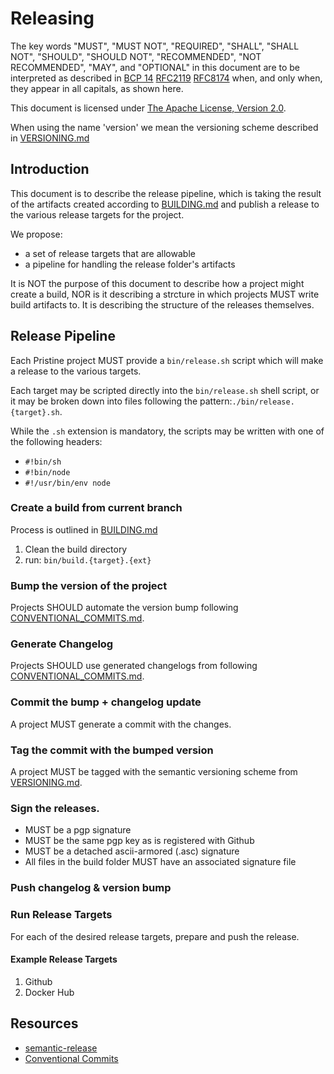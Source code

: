# Releasing

The key words "MUST", "MUST NOT", "REQUIRED", "SHALL", "SHALL NOT", "SHOULD", "SHOULD NOT", "RECOMMENDED", "NOT RECOMMENDED", "MAY", and "OPTIONAL" in this document are to be interpreted as described in [BCP 14](https://tools.ietf.org/html/bcp14) [RFC2119](https://tools.ietf.org/html/rfc2119) [RFC8174](https://tools.ietf.org/html/rfc8174) when, and only when, they appear in all capitals, as shown here.

This document is licensed under [The Apache License, Version 2.0](https://www.apache.org/licenses/LICENSE-2.0.html).

When using the name 'version' we mean the versioning scheme described in [VERSIONING.md](VERSIONING.md)

## Introduction

This document is to describe the release pipeline, which is taking the result of the artifacts created according to [BUILDING.md](BUILDING.md) and publish a release to the various release targets for the project.

We propose:

-   a set of release targets that are allowable
-   a pipeline for handling the release folder's artifacts

It is NOT the purpose of this document to describe how a project might create a build, NOR is it describing a strcture in which projects MUST write build artifacts to. It is describing the structure of the releases themselves.

## Release Pipeline

Each Pristine project MUST provide a `bin/release.sh` script which will make a release to the various targets.

Each target may be scripted directly into the `bin/release.sh` shell script, or it may be broken down into files following the pattern:`./bin/release.{target}.sh`.

While the `.sh` extension is mandatory, the scripts may be written with one of the following headers:

-   `#!bin/sh`
-   `#!bin/node`
-   `#!/usr/bin/env node`

### Create a build from current branch

Process is outlined in [BUILDING.md](BUILDING.md)

1. Clean the build directory
2. run: `bin/build.{target}.{ext}`

### Bump the version of the project

Projects SHOULD automate the version bump following [CONVENTIONAL_COMMITS.md](CONVENTIONAL_COMMITS.md).

### Generate Changelog

Projects SHOULD use generated changelogs from following [CONVENTIONAL_COMMITS.md](CONVENTIONAL_COMMITS.md).

### Commit the bump + changelog update

A project MUST generate a commit with the changes.

### Tag the commit with the bumped version

A project MUST be tagged with the semantic versioning scheme from [VERSIONING.md](VERSIONING.md).

### Sign the releases.

-   MUST be a pgp signature
-   MUST be the same pgp key as is registered with Github
-   MUST be a detached ascii-armored (.asc) signature
-   All files in the build folder MUST have an associated signature file

### Push changelog & version bump

### Run Release Targets

For each of the desired release targets, prepare and push the release.

#### Example Release Targets

1. Github
2. Docker Hub

## Resources

-   [semantic-release](https://github.com/semantic-release/semantic-release)
-   [Conventional Commits](https://conventionalcommits.org/)
